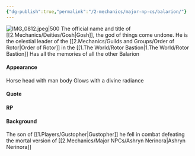 ```yaml
---
{"dg-publish":true,"permalink":"/2-mechanics/major-np-cs/balarion/"}
---
```


![IMG_0812.jpeg|500](/img/user/Z.Assets/IMG_0812.jpeg)
The official name and title of [[2.Mechanics/Deities/Gosh\|Gosh]], the god of things come undone.
He is the celestial leader of the [[2.Mechanics/Guilds and Groups/Order of Rotor\|Order of Rotor]] in the [[1.The World/Rotor Bastion\|1.The World/Rotor Bastion]]
Has all the memories of all the other Balarion
#### Appearance
Horse head with man body
Glows with a divine radiance
#### Quote

#### RP

#### Background
The son of [[1.Players/Gustopher\|Gustopher]] 
he fell in combat defeating the mortal version of [[2.Mechanics/Major NPCs/Ashryn Nerinora\|Ashryn Nerinora]]
